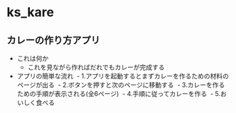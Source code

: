 # ks_kare
## カレーの作り方アプリ

- これは何か
  - これを見ながら作ればだれでもカレーが完成する
- アプリの簡単な流れ
  - 1.アプリを起動するとまずカレーを作るための材料のページが出る
  - 2.ボタンを押すと次のページに移動する
  - 3.カレーを作るための手順が表示される(全6ページ)
  - 4.手順に従ってカレーを作る
  - 5.おいしく食べる
